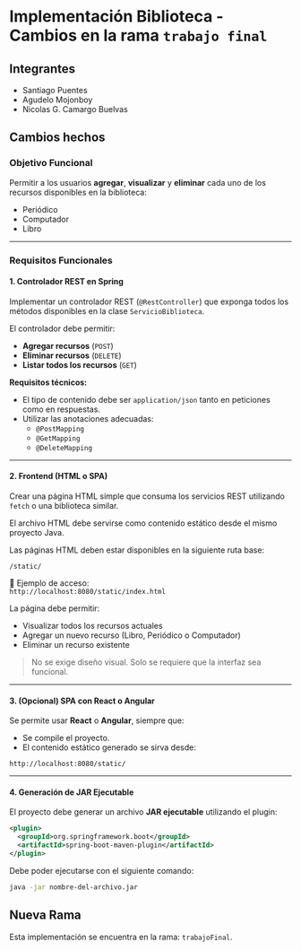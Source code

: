 # Implementación Biblioteca - Cambios en la rama `trabajo final`

## Integrantes

- Santiago Puentes
- Agudelo Mojonboy
- Nicolas G. Camargo Buelvas


## Cambios hechos

### Objetivo Funcional

Permitir a los usuarios **agregar**, **visualizar** y **eliminar** cada uno de los recursos disponibles en la biblioteca:

- Periódico
- Computador
- Libro

---

### Requisitos Funcionales

#### 1. Controlador REST en Spring

Implementar un controlador REST (`@RestController`) que exponga todos los métodos disponibles en la clase `ServicioBiblioteca`.

El controlador debe permitir:

- **Agregar recursos** (`POST`)
- **Eliminar recursos** (`DELETE`)
- **Listar todos los recursos** (`GET`)

**Requisitos técnicos:**

- El tipo de contenido debe ser `application/json` tanto en peticiones como en respuestas.
- Utilizar las anotaciones adecuadas:
  - `@PostMapping`
  - `@GetMapping`
  - `@DeleteMapping`

---

#### 2. Frontend (HTML o SPA)

Crear una página HTML simple que consuma los servicios REST utilizando `fetch` o una biblioteca similar.

El archivo HTML debe servirse como contenido estático desde el mismo proyecto Java.

Las páginas HTML deben estar disponibles en la siguiente ruta base:

```
/static/
```

🔗 Ejemplo de acceso:  
`http://localhost:8080/static/index.html`

La página debe permitir:

- Visualizar todos los recursos actuales
- Agregar un nuevo recurso (Libro, Periódico o Computador)
- Eliminar un recurso existente

> No se exige diseño visual. Solo se requiere que la interfaz sea funcional.

---

#### 3. (Opcional) SPA con React o Angular

Se permite usar **React** o **Angular**, siempre que:

- Se compile el proyecto.
- El contenido estático generado se sirva desde:

```
http://localhost:8080/static/
```

---

#### 4. Generación de JAR Ejecutable

El proyecto debe generar un archivo **JAR ejecutable** utilizando el plugin:

```xml
<plugin>
  <groupId>org.springframework.boot</groupId>
  <artifactId>spring-boot-maven-plugin</artifactId>
</plugin>
```

Debe poder ejecutarse con el siguiente comando:

```bash
java -jar nombre-del-archivo.jar
```

## Nueva Rama

Esta implementación se encuentra en la rama: `trabajoFinal`.